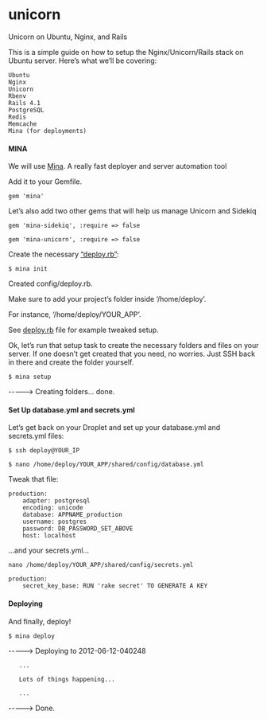 # unicorn
Unicorn on Ubuntu, Nginx, and Rails

This is a simple guide on how to setup the Nginx/Unicorn/Rails stack on Ubuntu server. 
Here’s what we’ll be covering:


    Ubuntu
    Nginx
    Unicorn
    Rbenv
    Rails 4.1
    PostgreSQL
    Redis
    Memcache
    Mina (for deployments)

#### MINA

We will use [Mina](http://nadarei.co/mina/). A really fast deployer and server automation tool

Add it to your Gemfile.

`gem 'mina'`

Let’s also add two other gems that will help us manage Unicorn and Sidekiq

`gem 'mina-sidekiq', :require => false`

`gem 'mina-unicorn', :require => false`

Create the necessary [“deploy.rb”](../master/deploy.rb):


`$ mina init`

Created config/deploy.rb.

Make sure to add your project’s folder inside ‘/home/deploy’. 

For instance, ‘/home/deploy/YOUR_APP’.

See [deploy.rb](../master/deploy.rb) file for example tweaked setup.


Ok, let’s run that setup task to create the necessary folders and files on your server. If one doesn’t get created that you need, no worries. Just SSH back in there and create the folder yourself.

`$ mina setup`

-----> Creating folders... done.

#### Set Up database.yml and secrets.yml

Let’s get back on your Droplet and set up your database.yml and secrets.yml files:

`$ ssh deploy@YOUR_IP`

`$ nano /home/deploy/YOUR_APP/shared/config/database.yml`

Tweak that file:

    production:
    	adapter: postgresql
    	encoding: unicode
    	database: APPNAME_production
    	username: postgres
    	password: DB_PASSWORD_SET_ABOVE
    	host: localhost


…and your secrets.yml…

`nano /home/deploy/YOUR_APP/shared/config/secrets.yml`

    production:
        secret_key_base: RUN 'rake secret' TO GENERATE A KEY

#### Deploying

And finally, deploy!

`$ mina deploy`

-----> Deploying to 2012-06-12-040248

       ...

       Lots of things happening...

       ...

-----> Done.